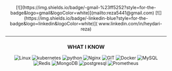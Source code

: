 <center>
[![](https://img.shields.io/badge/-gmail-%23ff5252?style=for-the-badge&logo=gmail&logoColor=white)](mailto:reza5441@gmail.com)
[![](https://img.shields.io/badge/-linkedin-blue?style=for-the-badge&logo=linkedin&logoColor=white)]( www.linkedin.com/in/heydari-reza)


<hr>

### WHAT I KNOW
![Linux](https://www.vectorlogo.zone/logos/linux/linux-icon.svg)
![kubernetes](https://www.vectorlogo.zone/logos/kubernetes/kubernetes-icon.svg)
![python](https://www.vectorlogo.zone/logos/python/python-icon.svg)
![Nginx](https://www.vectorlogo.zone/logos/nginx/nginx-icon.svg)
![GIT](https://www.vectorlogo.zone/logos/git-scm/git-scm-icon.svg)
![Docker](https://www.vectorlogo.zone/logos/docker/docker-icon.svg)
![MySQL](https://www.vectorlogo.zone/logos/mysql/mysql-icon.svg)
![Redis](https://www.vectorlogo.zone/logos/redis/redis-icon.svg)
![MongoDB](https://www.vectorlogo.zone/logos/mongodb/mongodb-icon.svg)
![postgresql](https://www.vectorlogo.zone/logos/postgresql/postgresql-icon.svg)
![Prometheus](https://www.vectorlogo.zone/logos/prometheusio/prometheusio-icon.svg)
<br>



</center>

